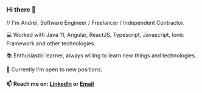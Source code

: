 ### Hi there 👋

// I'm Andrei, Software Engineer / Freelancer / Independent Contractor. 

💻  Worked with Java 11, Angular, ReactJS, Typescript, Javascript, Ionic Framework and other technologies. 

📚 Enthusiastic learner, always willing to learn new things and technologies.

💬 Currently I'm open to new positions. 

#### 📫 Reach me on: [LinkedIn](https://www.linkedin.com/in/andrei-bogdan-fara-b93123110/) or [Email](https://www.linkedin.com/in/andrei-bogdan-fara-b93123110/)
<!--
**fbandrei/fbandrei** is a ✨ _special_ ✨ repository because its `README.md` (this file) appears on your GitHub profile.

Here are some ideas to get you started:

- 🔭 I’m currently working for Ser
- 🌱 I’m currently learning ...
- 👯 I’m looking to collaborate on ...
- 🤔 I’m looking for help with ...
- 💬 Ask me about Java, Javascript, Typescript, Angular, Ionic Framework
- 📫 How to reach me: 
- 😄 Pronouns: ...
- ⚡ Fun fact: ...
-->
